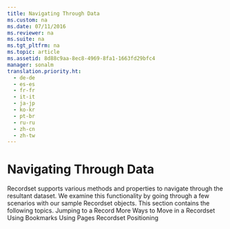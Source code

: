 ```yaml
---
title: Navigating Through Data
ms.custom: na
ms.date: 07/11/2016
ms.reviewer: na
ms.suite: na
ms.tgt_pltfrm: na
ms.topic: article
ms.assetid: 8d88c9aa-8ec8-4969-8fa1-1663fd29bfc4
manager: sonalm
translation.priority.ht: 
  - de-de
  - es-es
  - fr-fr
  - it-it
  - ja-jp
  - ko-kr
  - pt-br
  - ru-ru
  - zh-cn
  - zh-tw
---
```

# Navigating Through Data
<?xml version="1.0" encoding="utf-8"?>
<developerReferenceWithoutSyntaxDocument xmlns="http://ddue.schemas.microsoft.com/authoring/2003/5" xmlns:xlink="http://www.w3.org/1999/xlink" xmlns:xsi="http://www.w3.org/2001/XMLSchema-instance" xsi:schemaLocation="http://ddue.schemas.microsoft.com/authoring/2003/5 http://dduestorage.blob.core.windows.net/ddueschema/developer.xsd">
  <introduction>
    <para>       <legacyBold>Recordset</legacyBold> supports various methods and properties to navigate through the resultant dataset. We examine this functionality by going through a few scenarios with our sample <legacyBold>Recordset</legacyBold> objects. </para>
    <para>This section contains the following topics.  </para>
    <list class="bullet">
      <listItem>
        <para>             <legacyLink xlink:href="6caf6299-2eea-4d34-9b0e-b75aab07b740">Jumping to a Record</legacyLink>           </para>
      </listItem>
      <listItem>
        <para>             <legacyLink xlink:href="9f8cf1b2-3def-453f-a0ff-4646c5f15262">More Ways to Move in a Recordset</legacyLink>           </para>
      </listItem>
      <listItem>
        <para>             <legacyLink xlink:href="cca244e6-84f8-4394-bca9-f7a819b8f4df">Using Bookmarks</legacyLink>           </para>
      </listItem>
      <listItem>
        <para>             <legacyLink xlink:href="442b08c5-ccc7-4192-a1cc-22f250867782">Using Pages</legacyLink>           </para>
      </listItem>
      <listItem>
        <para>             <legacyLink xlink:href="c8f6fbcb-6675-4133-b37e-430de43949c1">Recordset Positioning</legacyLink>           </para>
      </listItem>
    </list>
  </introduction>
  <relatedTopics />
</developerReferenceWithoutSyntaxDocument>
